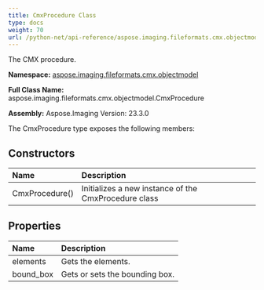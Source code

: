```yaml
---
title: CmxProcedure Class
type: docs
weight: 70
url: /python-net/api-reference/aspose.imaging.fileformats.cmx.objectmodel/cmxprocedure/
---
```


The CMX procedure.

**Namespace:** [aspose.imaging.fileformats.cmx.objectmodel](/imaging/python-net/api-reference/aspose.imaging.fileformats.cmx.objectmodel/)

**Full Class Name:** aspose.imaging.fileformats.cmx.objectmodel.CmxProcedure

**Assembly:**  Aspose.Imaging Version: 23.3.0

The CmxProcedure type exposes the following members:
## **Constructors**
|**Name**|**Description**|
| :- | :- |
|CmxProcedure()|Initializes a new instance of the CmxProcedure class|
## **Properties**
|**Name**|**Description**|
| :- | :- |
|elements|Gets the elements.|
|bound_box|Gets or sets the bounding box.|

